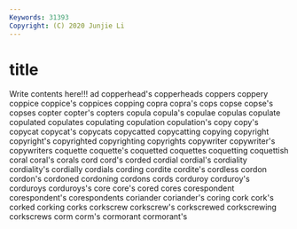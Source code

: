 ```yaml
---
Keywords: 31393
Copyright: (C) 2020 Junjie Li
---
```


# title

Write contents here!!!
ad
copperhead's 
copperheads 
coppers 
coppery 
coppice 
coppice's 
coppices 
copping 
copra 
copra's
cops 
copse 
copse's 
copses 
copter 
copter's 
copters 
copula 
copula's 
copulae
copulas 
copulate 
copulated 
copulates 
copulating 
copulation 
copulation's 
copy 
copy's 
copycat
copycat's 
copycats 
copycatted 
copycatting 
copying 
copyright 
copyright's 
copyrighted 
copyrighting 
copyrights
copywriter 
copywriter's 
copywriters 
coquette 
coquette's 
coquetted 
coquettes 
coquetting 
coquettish 
coral
coral's 
corals 
cord 
cord's 
corded 
cordial 
cordial's 
cordiality 
cordiality's 
cordially
cordials 
cording 
cordite 
cordite's 
cordless 
cordon 
cordon's 
cordoned 
cordoning 
cordons
cords 
corduroy 
corduroy's 
corduroys 
corduroys's 
core 
core's 
cored 
cores 
corespondent
corespondent's 
corespondents 
coriander 
coriander's 
coring 
cork 
cork's 
corked 
corking 
corks
corkscrew 
corkscrew's 
corkscrewed 
corkscrewing 
corkscrews 
corm 
corm's 
cormorant 
cormorant's 
